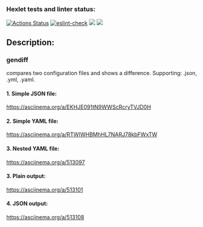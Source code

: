 ### Hexlet tests and linter status:
[![Actions Status](https://github.com/Mr-Gurd/frontend-project-lvl2/workflows/hexlet-check/badge.svg)](https://github.com/Mr-Gurd/frontend-project-lvl2/actions)
[![eslint-check](https://github.com/Mr-Gurd/frontend-project-lvl2/actions/workflows/eslint.yml/badge.svg)](https://github.com/Mr-Gurd/frontend-project-lvl2/actions/workflows/eslint.yml)
<a href="https://codeclimate.com/github/Mr-Gurd/frontend-project-lvl2/maintainability"><img src="https://api.codeclimate.com/v1/badges/3ec30b56ca758faef2c0/maintainability" /></a>
<a href="https://codeclimate.com/github/Mr-Gurd/frontend-project-lvl2/test_coverage"><img src="https://api.codeclimate.com/v1/badges/3ec30b56ca758faef2c0/test_coverage" /></a>

## Description:
### gendiff
compares two configuration files and shows a difference.
Supporting: .json, .yml, .yaml.


#### 1. Simple JSON file:
https://asciinema.org/a/EKHJE091tN9WWScRcryTVJD0H
#### 2. Simple YAML file:
https://asciinema.org/a/RTWIWHBMhHL7NARJ78kbFWxTW
#### 3. Nested YAML file:
https://asciinema.org/a/513097
#### 3. Plain output:
https://asciinema.org/a/513101
#### 4. JSON output:
https://asciinema.org/a/513108
